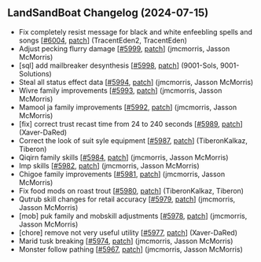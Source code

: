 ## LandSandBoat Changelog (2024-07-15)
- Fix completely resist message for black and white enfeebling spells and songs [[#6004](https://github.com/LandSandBoat/server/pull/6004), [patch](https://github.com/LandSandBoat/server/pull/6004.patch)] (TracentEden2, TracentEden)
- Adjust pecking flurry damage [[#5999](https://github.com/LandSandBoat/server/pull/5999), [patch](https://github.com/LandSandBoat/server/pull/5999.patch)] (jmcmorris, Jasson McMorris)
- [sql] add mailbreaker desynthesis [[#5998](https://github.com/LandSandBoat/server/pull/5998), [patch](https://github.com/LandSandBoat/server/pull/5998.patch)] (9001-Sols, 9001-Solutions)
- Steal all status effect data [[#5994](https://github.com/LandSandBoat/server/pull/5994), [patch](https://github.com/LandSandBoat/server/pull/5994.patch)] (jmcmorris, Jasson McMorris)
- Wivre family improvements [[#5993](https://github.com/LandSandBoat/server/pull/5993), [patch](https://github.com/LandSandBoat/server/pull/5993.patch)] (jmcmorris, Jasson McMorris)
- Mamool ja family improvements [[#5992](https://github.com/LandSandBoat/server/pull/5992), [patch](https://github.com/LandSandBoat/server/pull/5992.patch)] (jmcmorris, Jasson McMorris)
- [fix] correct trust recast time from 24 to 240 seconds [[#5989](https://github.com/LandSandBoat/server/pull/5989), [patch](https://github.com/LandSandBoat/server/pull/5989.patch)] (Xaver-DaRed)
- Correct the look of suit syle equipment [[#5987](https://github.com/LandSandBoat/server/pull/5987), [patch](https://github.com/LandSandBoat/server/pull/5987.patch)] (TiberonKalkaz, Tiberon)
- Qiqirn family skills [[#5984](https://github.com/LandSandBoat/server/pull/5984), [patch](https://github.com/LandSandBoat/server/pull/5984.patch)] (jmcmorris, Jasson McMorris)
- Imp skills [[#5982](https://github.com/LandSandBoat/server/pull/5982), [patch](https://github.com/LandSandBoat/server/pull/5982.patch)] (jmcmorris, Jasson McMorris)
- Chigoe family improvements [[#5981](https://github.com/LandSandBoat/server/pull/5981), [patch](https://github.com/LandSandBoat/server/pull/5981.patch)] (jmcmorris, Jasson McMorris)
- Fix food mods on roast trout [[#5980](https://github.com/LandSandBoat/server/pull/5980), [patch](https://github.com/LandSandBoat/server/pull/5980.patch)] (TiberonKalkaz, Tiberon)
- Qutrub skill changes for retail accuracy [[#5979](https://github.com/LandSandBoat/server/pull/5979), [patch](https://github.com/LandSandBoat/server/pull/5979.patch)] (jmcmorris, Jasson McMorris)
- [mob] puk family and mobskill adjustments [[#5978](https://github.com/LandSandBoat/server/pull/5978), [patch](https://github.com/LandSandBoat/server/pull/5978.patch)] (jmcmorris, Jasson McMorris)
- [chore] remove not very useful utility [[#5977](https://github.com/LandSandBoat/server/pull/5977), [patch](https://github.com/LandSandBoat/server/pull/5977.patch)] (Xaver-DaRed)
- Marid tusk breaking [[#5974](https://github.com/LandSandBoat/server/pull/5974), [patch](https://github.com/LandSandBoat/server/pull/5974.patch)] (jmcmorris, Jasson McMorris)
- Monster follow pathing [[#5967](https://github.com/LandSandBoat/server/pull/5967), [patch](https://github.com/LandSandBoat/server/pull/5967.patch)] (jmcmorris, Jasson McMorris)
